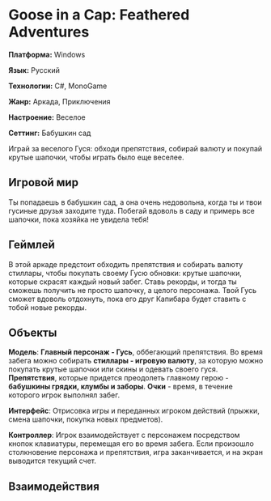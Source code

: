 # Goose in a Cap: Feathered Adventures
**Платформа:** Windows

**Язык:** Русский

**Технологии:** C#, MonoGame

**Жанр:** Аркада, Приключения

**Настроение:** Веселое

**Сеттинг:** Бабушкин сад

Играй за веселого Гуся: обходи препятствия, собирай валюту и покупай крутые шапочки, чтобы играть было еще веселее.

## Игровой мир

Ты попадаешь в бабушкин сад, а она очень недовольна, когда ты и твои гусиные друзья заходите туда. Побегай вдоволь в саду и примерь все шапочки, пока хозяйка не увидела тебя!

## Геймлей

В этой аркаде предстоит обходить препятствия и собирать валюту стиллары, чтобы покупать своему Гусю обновки: крутые шапочки, которые скрасят каждый новый забег. Ставь рекорды, и тогда ты сможешь получить не просто шапочку, а целого персонажа. Твой Гусь сможет вдоволь отдохнуть, пока его друг Капибара будет ставить с тобой новые рекорды.

## Объекты

**Модель**: **Главный персонаж - Гусь**, оббегающий препятствия. Во время забега можно собирать **стиллары - игровую валюту**, за которую можно покупать крутые шапочки или скины и одевать своего гуся. **Препятствия**, которые придется преодолеть главному герою - **бабушкины грядки, клумбы и заборы**. **Очки** - время, в течение которого игрок выполнял забег.

**Интерфейс**: Отрисовка игры и переданных игроком действий (прыжки, смена шапочки, покупка новых предметов).

**Контроллер**: Игрок взаимодействует с персонажем посредством кнопок клавиатуры, перемещая его во время забега. Если произошло столкновение персонажа и препятствия, игра заканчивается, и на экран выводится текущий счет.

## Взаимодействия

